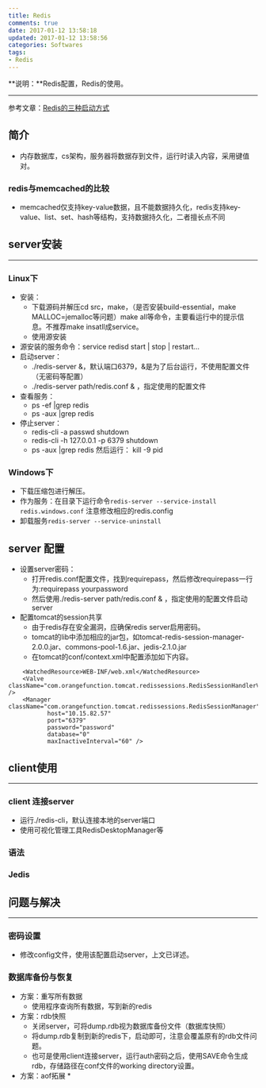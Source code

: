 ```yaml
---
title: Redis
comments: true
date: 2017-01-12 13:58:18
updated: 2017-01-12 13:58:56
categories: Softwares
tags:
- Redis
---
```


**说明：**Redis配置，Redis的使用。
<!-- more -->


---
参考文章：[Redis的三种启动方式](http://www.tuicool.com/articles/aQbQ3u)

## 简介
* 内存数据库，cs架构，服务器将数据存到文件，运行时读入内容，采用键值对。

### redis与memcached的比较
* memcached仅支持key-value数据，且不能数据持久化，redis支持key-value、list、set、hash等结构，支持数据持久化，二者擅长点不同

##  server安装
---
### Linux下

* 安装：
	* 下载源码并解压cd src，make，（是否安装build-essential，make MALLOC=jemalloc等问题）make all等命令，主要看运行中的提示信息。不推荐make insatll成service。
	* 使用源安装
* 源安装的服务命令：service redisd start | stop | restart...
* 启动server：
	* ./redis-server &，默认端口6379，&是为了后台运行，不使用配置文件（无密码等配置）
	* ./redis-server path/redis.conf & ，指定使用的配置文件
* 查看服务：
	* ps -ef |grep redis
	* ps -aux |grep redis
* 停止server：
	* redis-cli -a passwd shutdown
	* redis-cli -h 127.0.0.1 -p 6379 shutdown
	* ps -aux |grep redis 然后运行： kill -9 pid


###  Windows下

* 下载压缩包进行解压。
* 作为服务：在目录下运行命令`redis-server --service-install redis.windows.conf` 注意修改相应的redis.config
* 卸载服务`redis-server --service-uninstall`

## server 配置
* 设置server密码：
	* 打开redis.conf配置文件，找到requirepass，然后修改requirepass一行为:requirepass yourpassword
	* 然后使用./redis-server path/redis.conf & ，指定使用的配置文件启动server
* 配置tomcat的session共享
	* 由于redis存在安全漏洞，应确保redis server启用密码。
	* tomcat的lib中添加相应的jar包，如tomcat-redis-session-manager-2.0.0.jar、commons-pool-1.6.jar、jedis-2.1.0.jar
	* 在tomcat的conf/context.xml中配置<Context>添加如下内容。

```
    <WatchedResource>WEB-INF/web.xml</WatchedResource>  
    <Valve className="com.orangefunction.tomcat.redissessions.RedisSessionHandlerValve" />
    <Manager className="com.orangefunction.tomcat.redissessions.RedisSessionManager"
           host="10.15.82.57"
           port="6379"
           password="password"
           database="0"
           maxInactiveInterval="60" />

```
## client使用
---
###  client 连接server
* 运行./redis-cli，默认连接本地的server端口
* 使用可视化管理工具RedisDesktopManager等

### 语法


### Jedis


##  问题与解决
---
### 密码设置

* 修改config文件，使用该配置启动server，上文已详述。

### 数据库备份与恢复

* 方案：重写所有数据
	* 使用程序查询所有数据，写到新的redis
* 方案：rdb快照
	* 关闭server，可将dump.rdb视为数据库备份文件（数据库快照）
	* 将dump.rdb复制到新的redis下，启动即可，注意会覆盖原有的rdb文件问题。
	* 也可是使用client连接server，运行auth密码之后，使用SAVE命令生成rdb，存储路径在conf文件的working directory设置。
* 方案：aof拓展
	*  












